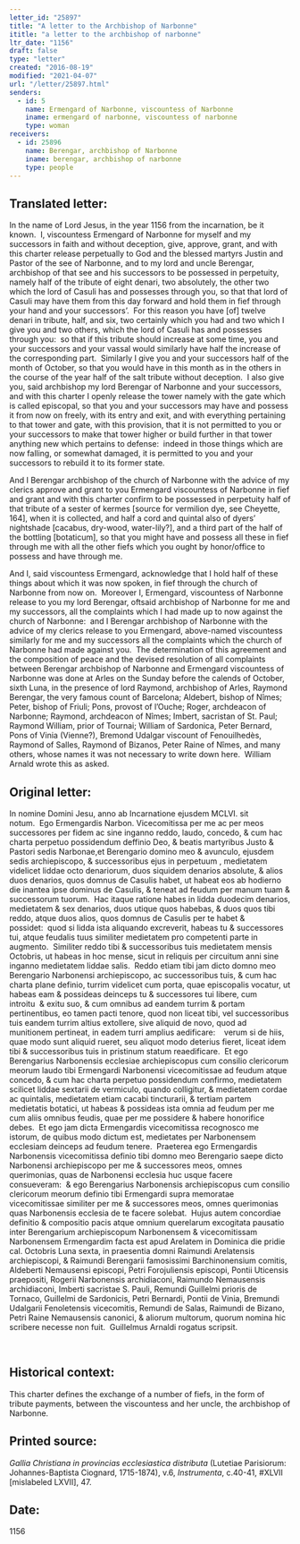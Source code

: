 ```yaml
---
letter_id: "25897"
title: "A letter to the Archbishop of Narbonne"
ititle: "a letter to the archbishop of narbonne"
ltr_date: "1156"
draft: false
type: "letter"
created: "2016-08-19"
modified: "2021-04-07"
url: "/letter/25897.html"
senders:
  - id: 5
    name: Ermengard of Narbonne, viscountess of Narbonne
    iname: ermengard of narbonne, viscountess of narbonne
    type: woman
receivers:
  - id: 25896
    name: Berengar, archbishop of Narbonne
    iname: berengar, archbishop of narbonne
    type: people
---
```

<h2> Translated letter:</h2><p>In the name of Lord Jesus, in the year 1156 from the incarnation, be it known.&nbsp; I, viscountess Ermengard of Narbonne for myself and my successors in faith and without deception, give, approve, grant, and with this charter release perpetually to God and the blessed martyrs Justin and Pastor of the see of Narbonne, and to my lord and uncle Berengar, archbishop of that see and his successors to be possessed in perpetuity, namely half of the tribute of eight denari, two absolutely, the other two which the lord of Casuli has and possesses through you, so that that lord of Casuli may have them from this day forward and hold them in fief through your hand and your successors’.&nbsp; For this reason you have [of] twelve denari in tribute, half, and six, two certainly which you had and two which I give you and two others, which the lord of Casuli has and possesses through you:&nbsp; so that if this tribute should increase at some time, you and your successors and your vassal would similarly have half the increase of the corresponding part.&nbsp; Similarly I give you and your successors half of the month of October, so that you would have in this month as in the others in the course of the year half of the salt tribute without deception.&nbsp; I also give you, said archbishop my lord Berengar of Narbonne and your successors, and with this charter I openly release the tower namely with the gate which is called episcopal, so that you and your successors may have and possess it from now on freely, with its entry and exit, and with everything pertaining to that tower and gate, with this provision, that it is not permitted to you or your successors to make that tower higher or build further in that tower anything new which pertains to defense:&nbsp; indeed in those things which are now falling, or somewhat damaged, it is permitted to you and your successors to rebuild it to its former state.&nbsp;</p><p>And I Berengar archbishop of the church of Narbonne with the advice of my clerics approve and grant to you Ermengard viscountess of Narbonne in fief and grant and with this charter confirm to be possessed in perpetuity half of that tribute of a sester of kermes [source for vermilion dye, see Cheyette, 164], when it is collected, and half a cord and quintal also of dyers’ nightshade [cacabus, dry-wood, water-lily?], and a third part of the half of the bottling [botaticum], so that you might have and possess all these in fief through me with all the other fiefs which you ought by honor/office to possess and have through me.&nbsp;</p><p>And I, said viscountess Ermengard, acknowledge that I hold half of these things about which it was now spoken, in fief through the church of Narbonne from now on.&nbsp; Moreover I, Ermengard, viscountess of Narbonne release to you my lord Berengar, oftsaid archbishop of Narbonne for me and my successors, all the complaints which I had made up to now against the church of Narbonne:&nbsp; and I Berengar archbishop of Narbonne with the advice of my clerics release to you Ermengard, above-named viscountess similarly for me and my successors all the complaints which the church of Narbonne had made against you.&nbsp; The determination of this agreement and the composition of peace and the devised resolution of all complaints between Berengar archbishop of Narbonne and Ermengard viscountess of Narbonne was done at Arles on the Sunday before the calends of October, sixth Luna, in the presence of lord Raymond, archbishop of Arles, <span style="background-color: transparent;">Raymond Berengar, the very famous count of Barcelona; Aldebert, bishop of Nîmes; Peter, bishop of Friuli; Pons, provost of l’Ouche; Roger, archdeacon of Narbonne; Raymond, archdeacon of Nîmes; Imbert, sacristan of St. Paul; Raymond William, prior of Tournai; William of Sardonica, Peter Bernard, Pons of Vinia (Vienne?), Bremond Udalgar viscount of Fenouilhedès, Raymond of Salles, Raymond of Bizanos, Peter Raine of Nîmes, and many others, whose names it was not necessary to write down here.&nbsp; William Arnald wrote this as asked.</span></p><h2 class="mt-4"> Original letter:</h2><p><span style="background-color: transparent;">In nomine Domini Jesu, anno ab Incarnatione ejusdem MCLVI. sit notum.&nbsp;&nbsp;Ego Ermengardis Narbon. Vicecomitissa per me ac per meos successores per fidem ac sine inganno reddo, laudo, concedo, &amp; cum hac charta perpetuo possidendum deffinio Deo, &amp; beatis martyribus Justo &amp; Pastori sedis Narbonae,et Berengario domino meo &amp; avunculo, ejusdem sedis archiepiscopo, &amp; successoribus ejus in perpetuum , medietatem videlicet liddae octo denariorum, duos siquidem denarios absolute, &amp; alios duos denarios, quos domnus de Casulis habet, ut habeat eos ab hodierno die inantea ipse dominus de Casulis, &amp; teneat ad feudum per manum tuam &amp; successorum tuorum.&nbsp;&nbsp;Hac itaque ratione habes in lidda duodecim denarios, medietatem &amp; sex denarios, duos utique quos habebas, &amp; duos quos tibi reddo, atque duos alios, quos domnus de Casulis per te habet &amp; possidet:&nbsp;&nbsp;quod si lidda ista aliquando excreverit, habeas tu &amp; successores tui, atque feudalis tuus similiter medietatem pro competenti parte in augmento.&nbsp; Similiter reddo tibi &amp; successoribus tuis medietatem mensis Octobris, ut habeas in hoc mense, sicut in reliquis per circuitum anni sine inganno medietatem liddae salis.&nbsp;&nbsp;Reddo etiam tibi jam dicto domno meo Berengario Narbonensi archiepiscopo, ac successoribus tuis, &amp; cum hac charta plane definio, turrim videlicet cum porta, quae episcopalis vocatur, ut habeas eam &amp; possideas deinceps tu &amp; successores tui libere, cum introitu&nbsp;&nbsp;&amp; exitu suo, &amp; cum omnibus ad eandem turrim &amp; portam pertinentibus, eo tamen pacti tenore, quod non liceat tibi, vel successoribus tuis eandem turrim altius extollere, sive aliquid de novo, quod ad munitionem pertineat, in eadem turri amplius aedificare:&nbsp; &nbsp; verum si de hiis, quae modo sunt aliquid rueret, seu aliquot modo deterius fieret, liceat idem tibi &amp; successoribus tuis in pristinum statum reaedificare.&nbsp;&nbsp;Et ego Berengarius Narbonensis ecclesiae archiepiscopus cum consilio clericorum meorum laudo tibi Ermengardi Narbonensi vicecomitissae ad feudum atque concedo, &amp; cum hac charta perpetuo possidendum confirmo, medietatem scilicet liddae sextarii de vermiculo, quando colligitur, &amp; medietatem cordae ac quintalis, medietatem etiam cacabi tincturarii, &amp; tertiam partem medietatis botatici, ut habeas &amp; possideas ista omnia ad feudum per me cum aliis omnibus feudis, quae per me possidere &amp; habere honorifice debes.&nbsp;&nbsp;Et ego jam dicta Ermengardis vicecomitissa recognosco me istorum, de quibus modo dictum est, medietates per Narbonensem ecclesiam deinceps ad feudum tenere.&nbsp;&nbsp;Praeterea ego Ermengardis Narbonensis vicecomitissa definio tibi domno meo Berengario saepe dicto Narbonensi archiepiscopo per me &amp; successores meos, omnes querimonias, quas de Narbonensi ecclesia huc usque facere consueveram:&nbsp;&nbsp;&amp; ego Berengarius Narbonensis archiepiscopus cum consilio clericorum meorum definio tibi Ermengardi supra memoratae vicecomitissae similiter per me &amp; successores meos, omnes querimonias quas Narbonensis ecclesia de te facere solebat.&nbsp;&nbsp;Hujus autem concordiae definitio &amp; compositio pacis atque omnium querelarum excogitata pausatio inter Berengarium archiepiscopum Narbonensem &amp; vicecomitissam Narbonensem Ermengardim facta est apud Arelatem in Dominica die pridie cal. Octobris Luna sexta, in praesentia domni Raimundi Arelatensis archiepiscopi, &amp; Raimundi Berengarii famosissimi Barchinonensium comitis, Aldeberti Nemausensi episcopi, Petri Forojuliensis episcopi, Pontii Uticensis praepositi, Rogerii Narbonensis archidiaconi, Raimundo Nemausensis archidiaconi, Imberti sacristae S. Pauli, Remundi Guillelmi prioris de Tornaco, Guillelmi de Sardonicis, Petri Bernardi, Pontii de Vinia, Bremundi Udalgarii Fenoletensis vicecomitis, Remundi de Salas, Raimundi de Bizano, Petri Raine Nemausensis canonici, &amp; aliorum multorum, quorum nomina hic scribere necesse non fuit.&nbsp;&nbsp;Guillelmus Arnaldi rogatus scripsit.</span></p><p>&nbsp;</p><h2 class="mt-4"> Historical context:</h2><p>This charter defines the exchange of a number of fiefs, in the form of tribute payments, between the viscountess and her uncle, the archbishop of Narbonne.&nbsp;</p><h2 class="mt-4"> Printed source:</h2><p><em>Gallia Christiana&nbsp;in provincias ecclesiastica distributa&nbsp;</em>(Lutetiae Parisiorum:&nbsp; Johannes-Baptista Ciognard, 1715-1874),&nbsp;v.6, <em>Instrumenta</em>, c.40-41, #XLVII [mislabeled LXVII], 47.</p><h2 class="mt-4"> Date:</h2>1156
